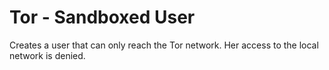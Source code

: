 Tor - Sandboxed User
==================

Creates a user that can only reach the Tor network. Her access to
the local network is denied.
